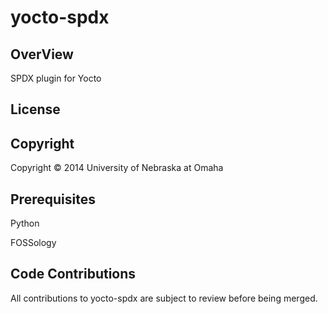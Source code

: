 <h1>yocto-spdx</h1>
<h2>OverView</h2>
<p>SPDX plugin for Yocto</p>
<h2>License</h2>
<h2>Copyright</h2>
<p>Copyright © 2014 University of Nebraska at Omaha</p>
<h2>Prerequisites</h2>
<p>Python</p>
<p>FOSSology</p>
<h2>Code Contributions</h2>
<p>All contributions to yocto-spdx are subject to review before being merged.</p>
